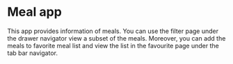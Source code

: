 # Meal app

This app provides information of meals. You can use the filter page under the drawer navigator view a subset of the meals. Moreover, you can add the meals to favorite meal list and view the list in the favourite page under the tab bar navigator.
